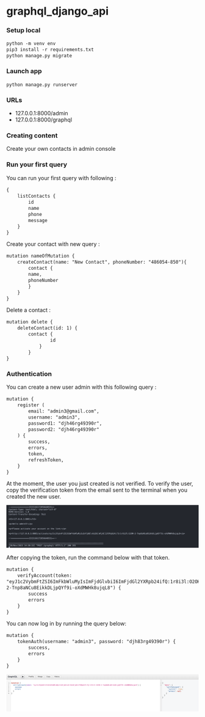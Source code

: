 # graphql_django_api

### Setup local

    python -m venv env
    pip3 install -r requirements.txt
    python manage.py migrate

### Launch app

    python manage.py runserver

### URLs

- 127.0.0.1:8000/admin
- 127.0.0.1:8000/graphql

### Creating content

Create your own contacts in admin console

### Run your first query

You can run your first query with following :

    {
        listContacts {
            id
            name
            phone
            message
        }
    }

Create your contact with new query :

    mutation nameOfMutation {
        createContact(name: "New Contact", phoneNumber: "486054-850"){
            contact {
            name,
            phoneNumber
            }
        }
    }

Delete a contact : 

    mutation delete {
        deleteContact(id: 1) {
            contact {
                    id
                }
            }
    }

### Authentication

You can create a new user admin with this following query :

    mutation {
        register (
            email: "admin3@gmail.com",
            username: "admin3",
            password1: "djh46rg49390r",
            password2: "djh46rg49390r"
        ) {
            success,
            errors,
            token,
            refreshToken,
        }
    }

At the moment, the user you just created is not verified. To verify the user, copy the verification token from the email sent to the terminal when you created the new user.


![Alt text](<term_serv.png>)

After copying the token, run the command below with that token.

    mutation {
        verifyAccount(token: "eyJ1c2VybmFtZSI6ImFkbWluMyIsImFjdGlvbiI6ImFjdGl2YXRpb24ifQ:1r8i3l:O2OH-2-Tnp8aNCu8EikkDLjpQYf9i-oXdMWHk8ujqL8") {
            success
            errors
        }
    }

You can now log in by running the query below:

    mutation {
        tokenAuth(username: "admin3", password: "djh83rg49390r") {
            success,
            errors
        }
    }

![Alt text](<success_verify.png>)

